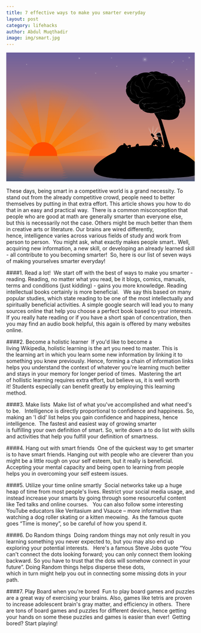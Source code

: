 ```yaml
---
title: 7 effective ways to make you smarter everyday
layout: post
category: lifehacks
author: Abdul Muqthadir
image: img/smart.jpg
---
```


![Smarter](/img/smart2.png)
 
These days, being smart in a competitive world is a grand necessity. To stand out from the already competitive crowd, people need to better themselves by putting in that extra effort. This article shows you how to do that in an easy and practical way. 
There is a common misconception that people who are good at math are generally smarter than everyone else, but this is necessarily not the case. Others might be much better than them in creative arts or literature. Our brains are wired differently, hence, intelligence varies across various fields of study and work from person to person. 
You might ask, what exactly makes people smart.. Well, acquiring new information, a new skill, or developing an already learned skill - all contribute to you becoming smarter! 
So, here is our list of seven ways of making yourselves smarter everyday! 

####1. Read a lot! 
We start off with the best of ways to make you smarter - reading. Reading, no matter what you read, be it blogs, comics, manuals, terms and conditions (just kidding) - gains you more knowledge. Reading intellectual books certainly is more beneficial.  
We say this based on many popular studies, which state reading to be one of the most intellectually and spiritually beneficial activities. A simple google search will lead you to many sources online that help you choose a perfect book based to your interests. If you really hate reading or if you have a short span of concentration, then you may find an audio book helpful, this again is offered by many websites online. 

####2. Become a holistic learner 
If you'd like to become a living Wikipedia, holistic learning is the art you need to master. This is the learning art in which you learn some new information by linking it to something you knew previously. Hence, forming a chain of information links helps you understand the context of whatever you're learning much better and stays in your memory for longer period of times. 
Mastering the art of hollistic learning requires extra effort, but believe us, it is well worth it! Students especially can benefit greatly by employing this learning method. 

####3. Make lists 
Make list of what you've accomplished and what need's to be.  
Intelligence is directly proportional to confidence and happiness. So, making an 'I did' list helps you gain confidence and happiness, hence intelligence. 
The fastest and easiest way of growing smarter is fulfilling your own definition of smart. So, write down a to do list with skills and activities that help you fulfill your definition of smartness. 

####4. Hang out with smart friends 
One of the quickest way to get smarter is to have smart friends. Hanging out with people who are cleverer than you might be a little rough on your self esteem, but it really is beneficial.  
Accepting your mental capacity and being open to learning from people helps you in overcoming your self esteem issues. 

####5. Utilize your time online smartly 
Social networks take up a huge heap of time from most people's lives. Restrict your social media usage, and instead increase your smarts by going through some resourceful content like Ted talks and online courses.  
You can also follow some interesting YouTube educators like Veritasium and Vsauce – more informative than watching a dog roller skating or a kitten meowing. 
As the famous quote goes “Time is money”, so be careful of how you spend it. 

####6. Do Random things 
Doing random things may not only result in you learning something you never expected to, but you may also end up exploring your potential interests.  
Here's a famous Steve Jobs quote “You can't connect the dots looking forward; you can only connect them looking backward. So you have to trust that the dots will somehow connect in your future”. Doing Random things helps disperse these dots, which in turn might help you out in connecting some missing dots in your path. 

####7. Play Board when you're bored 
Fun to play board games and puzzles are a great way of exercising your brains. Also, games like tetris are proven to increase adolescent brain's gray matter, and efficiency in others. 
There are tons of board games and puzzles for different devices, hence getting your hands on some these puzzles and games is easier than ever! 
Getting bored? Start playing!